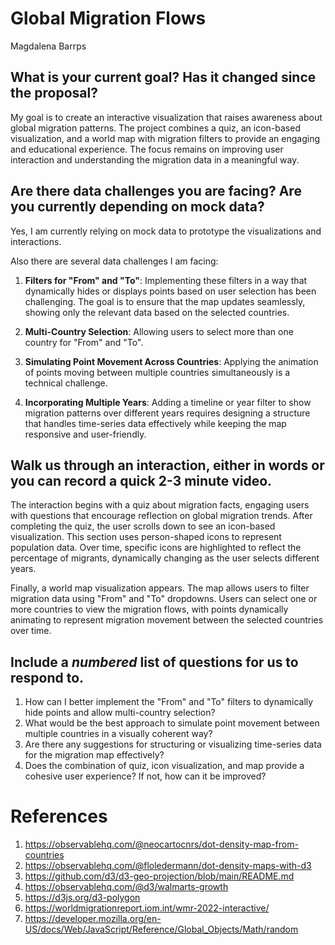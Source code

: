 # Global Migration Flows

Magdalena Barrps

## What is your current goal? Has it changed since the proposal?

My goal is to create an interactive visualization that raises awareness about global migration patterns. The project combines a quiz, an icon-based visualization, and a world map with migration filters to provide an engaging and educational experience. The focus remains on improving user interaction and understanding the migration data in a meaningful way.

## Are there data challenges you are facing? Are you currently depending on mock data?

Yes, I am currently relying on mock data to prototype the visualizations and interactions.

Also there are several data challenges I am facing:

1. **Filters for "From" and "To"**: Implementing these filters in a way that dynamically hides or displays points based on user selection has been challenging. The goal is to ensure that the map updates seamlessly, showing only the relevant data based on the selected countries.

2. **Multi-Country Selection**: Allowing users to select more than one country for "From" and "To".

3. **Simulating Point Movement Across Countries**: Applying the animation of points moving between multiple countries simultaneously is a technical challenge.

4. **Incorporating Multiple Years**: Adding a timeline or year filter to show migration patterns over different years requires designing a structure that handles time-series data effectively while keeping the map responsive and user-friendly.

## Walk us through an interaction, either in words or you can record a quick 2-3 minute video.

The interaction begins with a quiz about migration facts, engaging users with questions that encourage reflection on global migration trends. After completing the quiz, the user scrolls down to see an icon-based visualization. This section uses person-shaped icons to represent population data. Over time, specific icons are highlighted to reflect the percentage of migrants, dynamically changing as the user selects different years.

Finally, a world map visualization appears. The map allows users to filter migration data using "From" and "To" dropdowns. Users can select one or more countries to view the migration flows, with points dynamically animating to represent migration movement between the selected countries over time.

## Include a _numbered_ list of questions for us to respond to.

1. How can I better implement the "From" and "To" filters to dynamically hide points and allow multi-country selection?
2. What would be the best approach to simulate point movement between multiple countries in a visually coherent way?
3. Are there any suggestions for structuring or visualizing time-series data for the migration map effectively?
4. Does the combination of quiz, icon visualization, and map provide a cohesive user experience? If not, how can it be improved?



# References

1. https://observablehq.com/@neocartocnrs/dot-density-map-from-countries
2. https://observablehq.com/@floledermann/dot-density-maps-with-d3
3. https://github.com/d3/d3-geo-projection/blob/main/README.md
4. https://observablehq.com/@d3/walmarts-growth
5. https://d3js.org/d3-polygon
6. https://worldmigrationreport.iom.int/wmr-2022-interactive/
7. https://developer.mozilla.org/en-US/docs/Web/JavaScript/Reference/Global_Objects/Math/random



